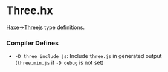 
# Three.hx

[Haxe](https://haxe.org/)→[Threejs](http://threejs.org/) type definitions.


### Compiler Defines

* `-D three_include_js`: Include `three.js` in generated output (`three.min.js` if `-D debug` is not set)
